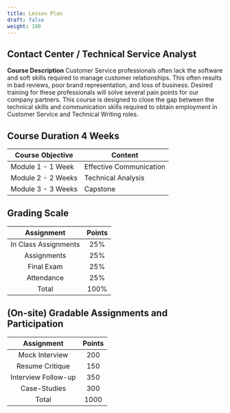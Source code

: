 ```yaml
---
title: Lesson Plan
draft: false
weight: 100
---
```


## Contact Center / Technical Service Analyst

**Course Description**
Customer Service professionals often lack the software and soft skills required to manage customer relationships. This often results in bad reviews, poor brand representation, and loss of business. Desired training for these professionals will solve several pain points for our company partners. This course is designed to close the gap between the technical skills and communication skills required to obtain employment in Customer Service and Technical Writing roles.

## Course Duration 4 Weeks
|Course Objective       | Content                    |
|---                    |---                         |
| Module 1 - 1 Week     | Effective Communication    |
| Module 2 - 2 Weeks    | Technical Analysis         |
| Module 3 - 3 Weeks    | Capstone                   |


## Grading Scale 
| Assignment            | Points |
|:---------------------:|:------:|
| In Class Assignments  |  25%   |
| Assignments           |  25%   |
| Final Exam            |  25%   |
| Attendance            |  25%   |
| Total	                |  100%  |

## **(On-site) Gradable Assignments and Participation**
| Assignment            | Points |
|:----------:           |:------:|
|Mock Interview         | 200 |
|Resume Critique        | 150 |
|Interview Follow-up    | 350 |
|Case-Studies           | 300 |
|Total                  | 1000 |

